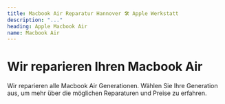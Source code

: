 ```yaml
---
title: Macbook Air Reparatur Hannover 🛠️ Apple Werkstatt
description: "..."
heading: Apple Macbook Air
name: Macbook Air
---
```


# Wir reparieren Ihren Macbook Air
Wir reparieren alle Macbook Air Generationen. Wählen Sie Ihre Generation aus, um mehr über die möglichen Reparaturen und Preise zu erfahren.